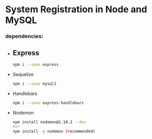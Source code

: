 # System Registration in Node and MySQL

### dependencies:
- Express
    - 
    ```bash
    npm i --save express
- Sequelize
    ```bash
    npm i --save mysql2
- Handlebars
    ```bash
    npm i --save express-handlebars
- Nodemon
    ```bash
    npm install nodemon@1.10.2 --dev
    #or
    npm install -g nodemon (recommended)
